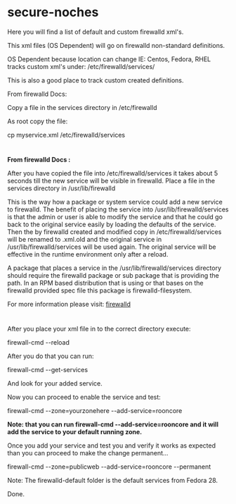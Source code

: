# secure-noches
Here you will find a list of default and custom firewalld xml's.

This xml files (OS Dependent) will go on firewalld non-standard definitions.

OS Dependent because location can change IE: Centos, Fedora, RHEL tracks custom xml's under: /etc/firewalld/services/

This is also a good place to track custom created definitions.

From firewalld Docs:

Copy a file in the services directory in /etc/firewalld

As root copy the file:

cp myservice.xml /etc/firewalld/services  

#
**From firewalld Docs  :**  

After you have copied the file into /etc/firewalld/services it takes about 5 seconds till the new service will be visible in firewalld.
Place a file in the services directory in /usr/lib/firewalld

This is the way how a package or system service could add a new service to firewalld. The benefit of placing the service into /usr/lib/firewalld/services is that the admin or user is able to modify the service and that he could go back to the original service easily by loading the defaults of the service. Then the by firewalld created and modified copy in /etc/firewalld/services will be renamed to <service>.xml.old and the original service in /usr/lib/firewalld/services will be used again. The original service will be effective in the runtime environment only after a reload.

A package that places a service in the /usr/lib/firewalld/services directory should require the firewalld package or sub package that is providing the path. In an RPM based distribution that is using or that bases on the firewalld provided spec file this package is firewalld-filesystem.

For more information please visit: [firewalld](https://firewalld.org/documentation/howto/add-a-service.html)
#

After you place your xml file in to the correct directory execute:

firewall-cmd --reload

After you do that you can run:

firewall-cmd --get-services

And look for your added service.

Now you can proceed to enable the service and test:

firewall-cmd --zone=yourzonehere --add-service=rooncore 

**Note: that you can run firewall-cmd --add-service=rooncore and it will add the service to your default running zone.**

Once you add your service and test you and verify it works as expected than you can proceed to make the change permanent...

firewall-cmd --zone=publicweb --add-service=rooncore --permanent

Note: The firewalld-default folder is the default services from Fedora 28.

Done.
